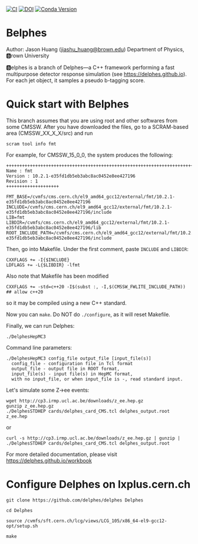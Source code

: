 [![CI](https://github.com/delphes/delphes/actions/workflows/ci.yml/badge.svg)](https://github.com/delphes/delphes/actions/workflows/ci.yml)
[![DOI](https://zenodo.org/badge/21390046.svg)](https://zenodo.org/badge/latestdoi/21390046)
[![Conda Version](https://img.shields.io/conda/vn/conda-forge/delphes.svg)](https://anaconda.org/conda-forge/delphes)

# Belphes

Author: Jason Huang (jiashu_huang@brown.edu) Department of Physics, 🅱️rown University

🅱️elphes is a branch of Delphes—a C++ framework performing a fast multipurpose detector response simulation (see https://delphes.github.io). For each jet object, it samples
a pseudo b-tagging score.

# Quick start with Belphes

This branch assumes that you are using root and other softwares from some CMSSW.
After you have downloaded the files, go to a SCRAM-based area (CMSSW_XX_X_X/src)
and run 
```
scram tool info fmt
```

For example, for CMSSW_15_0_0, the system produces the following:
```
+++++++++++++++++++++++++++++++++++++++++++++++++++++++++++++++++++++++++++++
Name : fmt
Version : 10.2.1-e35fd1db5eb3abc8ac0452e8ee427196
Revision : 1
++++++++++++++++++++

FMT_BASE=/cvmfs/cms.cern.ch/el9_amd64_gcc12/external/fmt/10.2.1-e35fd1db5eb3abc8ac0452e8ee427196
INCLUDE=/cvmfs/cms.cern.ch/el9_amd64_gcc12/external/fmt/10.2.1-e35fd1db5eb3abc8ac0452e8ee427196/include
LIB=fmt
LIBDIR=/cvmfs/cms.cern.ch/el9_amd64_gcc12/external/fmt/10.2.1-e35fd1db5eb3abc8ac0452e8ee427196/lib
ROOT_INCLUDE_PATH=/cvmfs/cms.cern.ch/el9_amd64_gcc12/external/fmt/10.2.1-e35fd1db5eb3abc8ac0452e8ee427196/include
```

Then, go into Makefile. Under the first comment, paste `INCLUDE` and `LIBDIR`:
```
CXXFLAGS += -I{$INCLUDE}
LDFLAGS += -L{$LIBDIR} -lfmt
```

Also note that Makefile has been modified 
```
CXXFLAGS += -std=c++20 -I$(subst :, -I,$(CMSSW_FWLITE_INCLUDE_PATH)) ## allow c++20
```
so it may be compiled using a new C++ standard.

Now you can `make`. Do NOT do `./configure`, as it will reset Makefile. 

Finally, we can run Delphes:

```
./DelphesHepMC3
```

Command line parameters:

```
./DelphesHepMC3 config_file output_file [input_file(s)]
  config_file - configuration file in Tcl format
  output_file - output file in ROOT format,
  input_file(s) - input file(s) in HepMC format,
  with no input_file, or when input_file is -, read standard input.
```

Let's simulate some Z->ee events:

```
wget http://cp3.irmp.ucl.ac.be/downloads/z_ee.hep.gz
gunzip z_ee.hep.gz
./DelphesSTDHEP cards/delphes_card_CMS.tcl delphes_output.root z_ee.hep
```

or

```
curl -s http://cp3.irmp.ucl.ac.be/downloads/z_ee.hep.gz | gunzip | ./DelphesSTDHEP cards/delphes_card_CMS.tcl delphes_output.root
```

For more detailed documentation, please visit https://delphes.github.io/workbook

# Configure Delphes on lxplus.cern.ch

```
git clone https://github.com/delphes/delphes Delphes

cd Delphes

source /cvmfs/sft.cern.ch/lcg/views/LCG_105/x86_64-el9-gcc12-opt/setup.sh

make
```

<!-- 

# Simple analysis using TTree::Draw

Now we can start [ROOT](https://root.cern) and look at the data stored in the output ROOT file.

Start ROOT and load Delphes shared library:

```
root -l
gSystem->Load("libDelphes");
```

Open ROOT file and do some basic analysis using Draw or TBrowser:

```
TFile *f = TFile::Open("delphes_output.root");
f->Get("Delphes")->Draw("Electron.PT");
TBrowser browser;
```

Notes:

- `Delphes` is the tree name. It can be learned e.g. from TBrowser.
- `Electron` is the branch name.
- `PT` is a variable (leaf) of this branch.

Complete description of all branches can be found in [doc/RootTreeDescription.html](doc/RootTreeDescription.html).

This information is also available at [this link](https://delphes.github.io/workbook/root-tree-description).

# Macro-based analysis

Analysis macro consists of histogram booking, event loop (histogram filling), histogram display.

Start ROOT and load Delphes shared library:

```
root -l
gSystem->Load("libDelphes");
```

Basic analysis macro:

```
{
  // Create chain of root trees
  TChain chain("Delphes");
  chain.Add("delphes_output.root");

  // Create object of class ExRootTreeReader
  ExRootTreeReader *treeReader = new ExRootTreeReader(&chain);
  Long64_t numberOfEntries = treeReader->GetEntries();

  // Get pointers to branches used in this analysis
  TClonesArray *branchElectron = treeReader->UseBranch("Electron");

  // Book histograms
  TH1 *histElectronPT = new TH1F("electron pt", "electron P_{T}", 50, 0.0, 100.0);

  // Loop over all events
  for(Int_t entry = 0; entry < numberOfEntries; ++entry)
  {

    // Load selected branches with data from specified event
    treeReader->ReadEntry(entry);

    // If event contains at least 1 electron
    if(branchElectron->GetEntries() > 0)
    {
      // Take first electron
      Electron *electron = (Electron*) branchElectron->At(0);

      // Plot electron transverse momentum
      histElectronPT->Fill(electron->PT);

      // Print electron transverse momentum
      cout << electron->PT << endl;
    }

  }

  // Show resulting histograms
  histElectronPT->Draw();
}
```

# More advanced macro-based analysis

The `examples` directory contains ROOT macros [Example1.C](examples/Example1.C), [Example2.C](examples/Example2.C) and [Example3.C](examples/Example3.C).

Here are the commands to run these ROOT macros:

```
root -l
.X examples/Example1.C("delphes_output.root");
```

or

```
root -l examples/Example1.C'("delphes_output.root")'
``` -->
